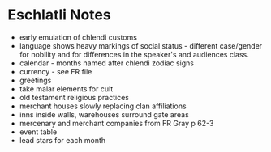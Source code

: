 # Eschlatli Notes

* early emulation of chlendi customs
* language shows heavy markings of social status - different case/gender for nobility and for  differences in the speaker's and audiences class.
* calendar - months named after chlendi zodiac signs
* currency - see FR file
* greetings
* take malar elements for cult
* old testament religious practices
* merchant houses slowly replacing clan affiliations
* inns inside walls, warehouses surround gate areas
* mercenary and merchant companies from FR Gray p 62-3
* event table
* lead stars for each month